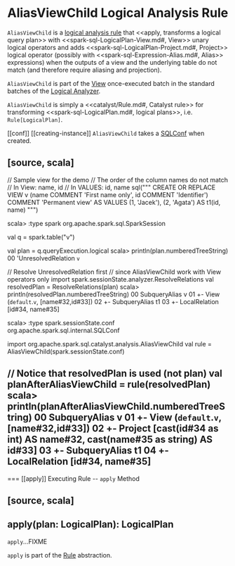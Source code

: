 # AliasViewChild Logical Analysis Rule

`AliasViewChild` is a [logical analysis rule](../Analyzer.md#batches) that <<apply, transforms a logical query plan>> with <<spark-sql-LogicalPlan-View.md#, View>> unary logical operators and adds <<spark-sql-LogicalPlan-Project.md#, Project>> logical operator (possibly with <<spark-sql-Expression-Alias.md#, Alias>> expressions) when the outputs of a view and the underlying table do not match (and therefore require aliasing and projection).

`AliasViewChild` is part of the [View](../Analyzer.md#View) once-executed batch in the standard batches of the [Logical Analyzer](../Analyzer.md).

`AliasViewChild` is simply a <<catalyst/Rule.md#, Catalyst rule>> for transforming <<spark-sql-LogicalPlan.md#, logical plans>>, i.e. `Rule[LogicalPlan]`.

[[conf]]
[[creating-instance]]
`AliasViewChild` takes a [SQLConf](SQLConf.md) when created.

[source, scala]
----
// Sample view for the demo
// The order of the column names do not match
// In View: name, id
// In VALUES: id, name
sql("""
  CREATE OR REPLACE VIEW v (name COMMENT 'First name only', id COMMENT 'Identifier') COMMENT 'Permanent view'
  AS VALUES (1, 'Jacek'), (2, 'Agata') AS t1(id, name)
  """)

scala> :type spark
org.apache.spark.sql.SparkSession

val q = spark.table("v")

val plan = q.queryExecution.logical
scala> println(plan.numberedTreeString)
00 'UnresolvedRelation `v`

// Resolve UnresolvedRelation first
// since AliasViewChild work with View operators only
import spark.sessionState.analyzer.ResolveRelations
val resolvedPlan = ResolveRelations(plan)
scala> println(resolvedPlan.numberedTreeString)
00 SubqueryAlias v
01 +- View (`default`.`v`, [name#32,id#33])
02    +- SubqueryAlias t1
03       +- LocalRelation [id#34, name#35]

scala> :type spark.sessionState.conf
org.apache.spark.sql.internal.SQLConf

import org.apache.spark.sql.catalyst.analysis.AliasViewChild
val rule = AliasViewChild(spark.sessionState.conf)

// Notice that resolvedPlan is used (not plan)
val planAfterAliasViewChild = rule(resolvedPlan)
scala> println(planAfterAliasViewChild.numberedTreeString)
00 SubqueryAlias v
01 +- View (`default`.`v`, [name#32,id#33])
02    +- Project [cast(id#34 as int) AS name#32, cast(name#35 as string) AS id#33]
03       +- SubqueryAlias t1
04          +- LocalRelation [id#34, name#35]
----

=== [[apply]] Executing Rule -- `apply` Method

[source, scala]
----
apply(plan: LogicalPlan): LogicalPlan
----

`apply`...FIXME

`apply` is part of the [Rule](catalyst/Rule.md#apply) abstraction.
